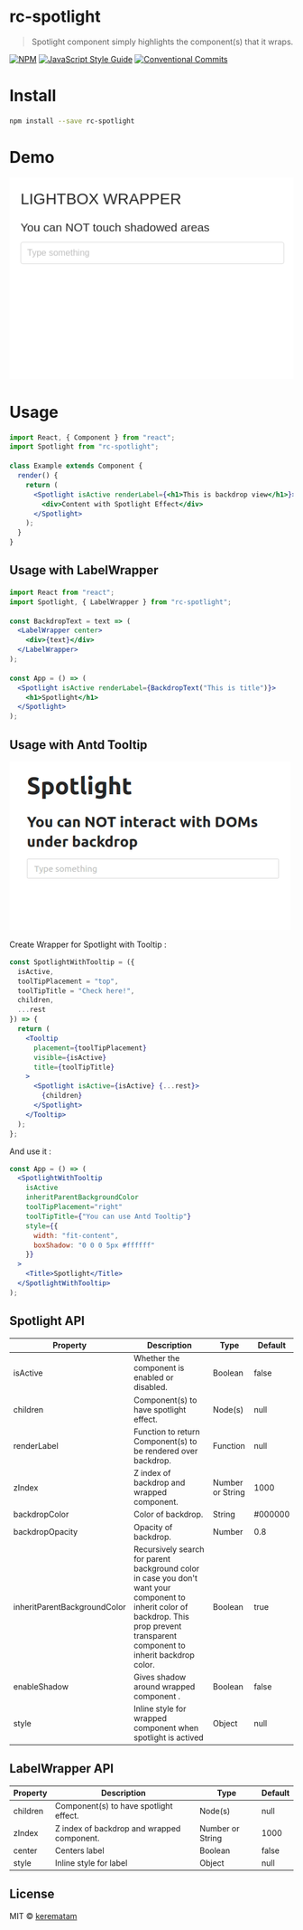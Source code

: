 # rc-spotlight

> Spotlight component simply highlights the component(s) that it wraps.

[![NPM](https://img.shields.io/npm/v/rc-spotlight.svg)](https://www.npmjs.com/package/rc-spotlight)
[![JavaScript Style Guide](https://img.shields.io/badge/code_style-standard-brightgreen.svg)](https://standardjs.com)
[![Conventional Commits](https://img.shields.io/badge/Conventional%20Commits-1.0.0-yellow.svg)](https://conventionalcommits.org)

# Install

```bash
npm install --save rc-spotlight
```

# Demo

![Image description](docs/images/showcase.gif)

# Usage

```jsx
import React, { Component } from "react";
import Spotlight from "rc-spotlight";

class Example extends Component {
  render() {
    return (
      <Spotlight isActive renderLabel={<h1>This is backdrop view</h1>}>
        <div>Content with Spotlight Effect</div>
      </Spotlight>
    );
  }
}
```

## Usage with LabelWrapper

```jsx
import React from "react";
import Spotlight, { LabelWrapper } from "rc-spotlight";

const BackdropText = text => (
  <LabelWrapper center>
    <div>{text}</div>
  </LabelWrapper>
);

const App = () => (
  <Spotlight isActive renderLabel={BackdropText("This is title")}>
    <h1>Spotlight</h1>
  </Spotlight>
);
```

## Usage with Antd Tooltip

![Image description](docs/images/showcase_antd.gif)

Create Wrapper for Spotlight with Tooltip :

```jsx
const SpotlightWithTooltip = ({
  isActive,
  toolTipPlacement = "top",
  toolTipTitle = "Check here!",
  children,
  ...rest
}) => {
  return (
    <Tooltip
      placement={toolTipPlacement}
      visible={isActive}
      title={toolTipTitle}
    >
      <Spotlight isActive={isActive} {...rest}>
        {children}
      </Spotlight>
    </Tooltip>
  );
};
```

And use it :

```jsx
const App = () => (
  <SpotlightWithTooltip
    isActive
    inheritParentBackgroundColor
    toolTipPlacement="right"
    toolTipTitle={"You can use Antd Tooltip"}
    style={{
      width: "fit-content",
      boxShadow: "0 0 0 5px #ffffff"
    }}
  >
    <Title>Spotlight</Title>
  </SpotlightWithTooltip>
);
```

## Spotlight API

<table>
  <thead>
    <tr>
      <th>Property</th>
      <th>Description</th>
      <th>Type</th>
      <th>Default</th>
    </tr>
  </thead>
  <tbody>
    <tr>
      <td>isActive</td>
      <td>Whether the component is enabled or disabled.</td>
      <td>Boolean</td>
      <td>false</td>
    </tr>
    <tr>
      <td>children</td>
      <td>Component(s) to have spotlight effect.</td>
      <td>Node(s)</td>
      <td>null</td>
    </tr>
    <tr>
      <td>renderLabel</td>
      <td>Function to return Component(s) to be rendered over backdrop.</td>
      <td>Function</td>
      <td>null</td>
    </tr>
    <tr>
      <td>zIndex</td>
      <td>Z index of backdrop and wrapped component.</td>
      <td>Number or String</td>
      <td>1000</td>
    </tr>
    <tr>
      <td>backdropColor</td>
      <td>Color of backdrop.</td>
      <td>String</td>
      <td>#000000</td>
    </tr>
    <tr>
      <td>backdropOpacity</td>
      <td>Opacity of backdrop.</td>
      <td>Number</td>
      <td>0.8</td>
    </tr>
    <tr>
      <td>inheritParentBackgroundColor</td>
      <td>Recursively search for parent background color in case you don't want your component to inherit color of
        backdrop. This prop prevent transparent component to inherit backdrop color.</td>
      <td>Boolean</td>
      <td>true</td>
    </tr>
    <tr>
      <td>enableShadow</td>
      <td>Gives shadow around wrapped component .</td>
      <td>Boolean</td>
      <td>false</td>
    </tr>
    <tr>
      <td>style</td>
      <td>Inline style for wrapped component when spotlight is actived</td>
      <td>Object</td>
      <td>null</td>
    </tr>
  </tbody>
</table>

## LabelWrapper API

<table>
  <thead>
    <tr >
      <th>Property</th>
      <th>Description</th>
      <th>Type</th>
      <th>Default</th>
    </tr>
  </thead>
  <tbody>
    <tr>
      <td>children</td>
      <td>Component(s) to have spotlight effect.</td>
      <td>Node(s)</td>
      <td>null</td>
    </tr>
    <tr>
      <td>zIndex</td>
      <td>Z index of backdrop and wrapped component.</td>
      <td>Number or String</td>
      <td>1000</td>
    </tr>
    <tr>
      <td>center</td>
      <td>Centers label</td>
      <td>Boolean</td>
      <td>false</td>
    </tr>
    <tr>
      <td>style</td>
      <td>Inline style for label</td>
      <td>Object</td>
      <td>null</td>
    </tr>
  </tbody>
</table>

## License

MIT © [kerematam](https://github.com/kerematam)
